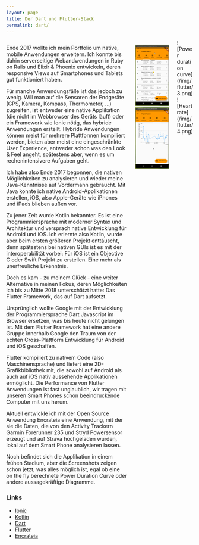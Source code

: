 ```yaml
---
layout: page
title: Der Dart und Flutter-Stack
permalink: dart/
---
```

<div class="columns">
<div class="column" markdown="1">

Ende 2017 wollte ich mein Portfolio um native, mobile Anwendungen erweitern.
Ich konnte bis dahin serverseitige Webandwendungen in Ruby on Rails und
Elixir & Phoenix entwickeln, deren responsive Views auf Smartphones und
Tablets gut funktioniert haben.

Für manche Anwendungsfälle ist das jedoch zu wenig. Will man auf die Sensoren
der Endgeräte (GPS, Kamera, Kompass, Thermometer, ...) zugreifen, ist entweder
eine native Applikation (die nicht im Webbrowser des Geräts läuft) oder
ein Framework wie Ionic nötig, das hybride Anwendungen erstellt. Hybride
Anwendungen können meist für mehrere Plattformen kompiliert werden, bieten
aber meist eine eingeschränkte User Experience, entweder schon was den
Look & Feel angeht, spätestens aber, wenn es um rechenintensivere Aufgaben geht.

Ich habe also Ende 2017 begonnen, die nativen Möglichkeiten zu analysieren
und wieder meine Java-Kenntnisse auf Vordermann gebraucht. Mit Java konnte
ich native Android-Applikationen erstellen, iOS, also Apple-Geräte wie iPhones
und iPads blieben außen vor.

Zu jener Zeit wurde Kotlin bekannter. Es ist eine Programmiersprache mit
moderner Syntax und Architektur und versprach native Entwicklung für Android
und iOS. Ich erlernte also Kotlin, wurde aber beim ersten größeren Projekt
enttäuscht, denn spätestens bei nativen GUIs ist es mit der interoperabilität
vorbei: Für iOS ist ein Objective C oder Swift Projekt zu erstellen. Eine mehr
als unerfreuliche Erkenntnis.

Doch es kam - zu meinem Glück - eine weiter Alternative in meinen Fokus, deren
Möglichkeiten ich bis zu Mitte 2018 unterschätzt hatte: Das Flutter Framework,
das auf Dart aufsetzt.

Ursprünglich wollte Google mit der Entwicklung der Programmiersprache Dart
Javascript im Browser ersetzen, was bis heute nicht gelungen ist.
Mit dem Flutter Framework hat eine andere Gruppe innerhalb Google den Traum
von der echten Cross-Plattform Entwicklung für Android und iOS geschaffen.

Flutter kompiliert zu nativem Code (also Maschinensprache) und liefert eine
2D-Grafikbibliothek mit, die sowohl auf Android als auch auf iOS nativ
aussehende Applikationen ermöglicht. Die Performance von Flutter Anwendungen
ist fast unglaublich, wir tragen mit unseren Smart Phones schon beeindruckende
Computer mit uns herum.

Aktuell entwickle ich mit der Open Source Anwendung Encrateia eine Anwendung,
mit der sie die Daten, die von den Activity Trackern Garmin Forerunner 235 und
Stryd Powersensor erzeugt und auf Strava hochgeladen wurden, lokal auf dem
Smart Phone analysieren lassen.

Noch befindet sich die Applikation in einem frühen Stadium, aber die
Screenshots zeigen schon jetzt, was alles möglich ist, egal ob eine
on the fly berechnete Power Duration Curve oder andere aussagekräftige
Diagramme.

### Links

* [Ionic](https://docs.anaconda.com/anaconda/packages/py3.7_linux-64/)
* [Kotlin](https://kotlinlang.org/)
* [Dart](https://dart.dev/)
* [Flutter](https://flutter.dev/)
* [Encrateia](https://github.com/3schweinehunde/enkrateia)

</div>
<div class="column is-one-quarter" markdown="1">

![Activity list](/img/flutter/1.png)
![Power per heart rate for several runs](/img/flutter/2.png)
</div>
<div class="column is-one-quarter" markdown="1">
![Power duration curve](/img/flutter/3.png)
![Heart rate](/img/flutter/4.png)

</div>
